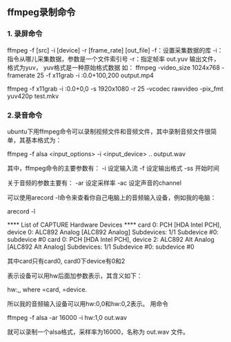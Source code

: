 ## ffmpeg录制命令

### 1. 录屏命令
ffmpeg -f [src] -i [device] -r [frame_rate] [out_file]
-f：设置采集数据的库
-i：指令从哪儿采集数据，参数是一个文件索引号
-r：指定帧率
out.yuv 输出文件，格式为yuv， yuv格式是一种原始格式数据
如：
ffmpeg -video_size 1024x768 -framerate 25 -f x11grab -i :0.0+100,200 output.mp4

ffmpeg -f x11grab -i :0.0+0,0 -s 1920x1080 -r 25 -vcodec rawvideo -pix_fmt yuv420p test.mkv

### 2.录音命令
ubuntu下用ffmpeg命令可以录制视频文件和音频文件，其中录制音频文件很简单，其基本格式为：

ffmpeg -f alsa <input_options> -i <input_device> .. output.wav

其中，ffmpeg命令的主要参数有： 
-i 设定输入流 
-f 设定输出格式 
-ss 开始时间

关于音频的参数主要有： 
-ar 设定采样率 
-ac 设定声音的channel

可以使用arecord -l命令来查看你自己电脑上的音频输入设备，例如我的电脑：

arecord -l

**** List of CAPTURE Hardware Devices ****
card 0: PCH [HDA Intel PCH], device 0: ALC892 Analog [ALC892 Analog]
  Subdevices: 1/1
  Subdevice #0: subdevice #0
card 0: PCH [HDA Intel PCH], device 2: ALC892 Alt Analog [ALC892 Alt Analog]
  Subdevices: 1/1
  Subdevice #0: subdevice #0

其中card只有card0, card0下device有0和2

表示设备可以用hw后面加参数表示，其含义如下：

 hw:<X>,<Y>, where <X>=card, <Y>=device. 

所以我的音频输入设备可以用hw:0,0和hw:0,2表示。
用命令

ffmpeg -f alsa -ar 16000 -i hw:1,0 out.wav

就可以录制一个alsa格式，采样率为16000，名称为 out.wav 文件。

